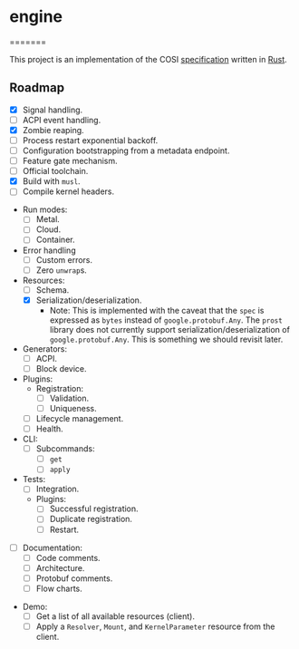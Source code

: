 # engine
=======

This project is an implementation of the COSI [specification](https://github.com/cosi-spec/specification) written in [Rust](https://www.rust-lang.org).

## Roadmap

- [x] Signal handling.
- [ ] ACPI event handling.
- [x] Zombie reaping.
- [ ] Process restart exponential backoff.
- [ ] Configuration bootstrapping from a metadata endpoint.
- [ ] Feature gate mechanism.
- [ ] Official toolchain.
- [x] Build with `musl`.
- [ ] Compile kernel headers.
- Run modes:
  - [ ] Metal.
  - [ ] Cloud.
  - [ ] Container.
- Error handling
  - [ ] Custom errors.
  - [ ] Zero `unwrap`s.
- Resources:
  - [ ] Schema.
  - [x] Serialization/deserialization.
    - Note: This is implemented with the caveat that the `spec` is expressed as `bytes` instead of `google.protobuf.Any`.
      The `prost` library does not currently support serialization/deserialization of `google.protobuf.Any`.
      This is something we should revisit later.
- Generators:
  - [ ] ACPI.
  - [ ] Block device.
- Plugins:
  - Registration:
    - [ ] Validation.
    - [ ] Uniqueness.
  - [ ] Lifecycle management.
  - [ ] Health.
- CLI:
  - [ ] Subcommands:
    - [ ] `get`
    - [ ] `apply`
- Tests:
  - [ ] Integration.
  - Plugins:
    - [ ] Successful registration.
    - [ ] Duplicate registration.
    - [ ] Restart.
- [ ] Documentation:
  - [ ] Code comments.
  - [ ] Architecture.
  - [ ] Protobuf comments.
  - [ ] Flow charts.
- Demo:
  - [ ] Get a list of all available resources (client).
  - [ ] Apply a `Resolver`, `Mount`, and `KernelParameter` resource from the client.
